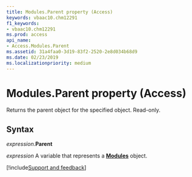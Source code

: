 ```yaml
---
title: Modules.Parent property (Access)
keywords: vbaac10.chm12291
f1_keywords:
- vbaac10.chm12291
ms.prod: access
api_name:
- Access.Modules.Parent
ms.assetid: 31a4faa0-3d19-83f2-2520-2e8d034b68d9
ms.date: 02/23/2019
ms.localizationpriority: medium
---
```



# Modules.Parent property (Access)

Returns the parent object for the specified object. Read-only.


## Syntax

_expression_.**Parent**

_expression_ A variable that represents a **[Modules](Access.Modules.md)** object.




[!include[Support and feedback](~/includes/feedback-boilerplate.md)]